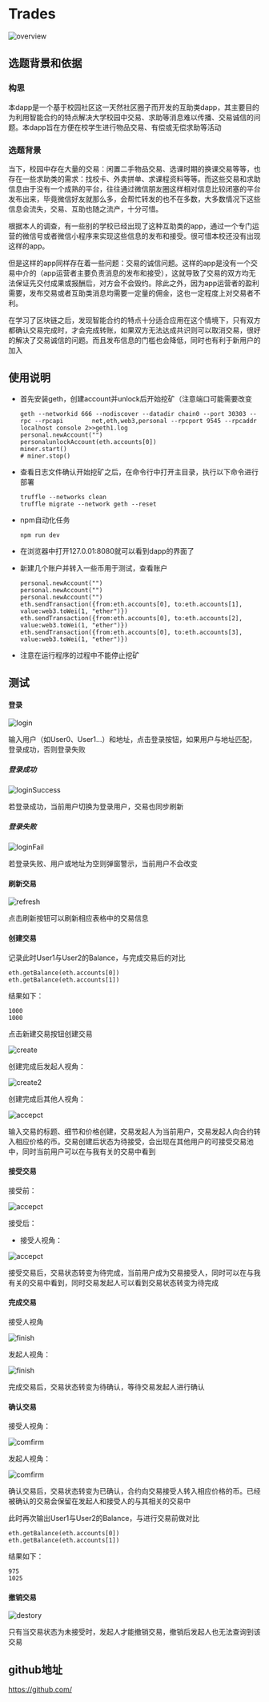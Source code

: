 # Trades

![overview](https://github.com/huangyt39/Trades/blob/master/pic/overview.png?raw=true)

## 选题背景和依据

### 构思

​	本dapp是一个基于校园社区这一天然社区圈子而开发的互助类dapp，其主要目的为利用智能合约的特点解决大学校园中交易、求助等消息难以传播、交易诚信的问题。本dapp旨在方便在校学生进行物品交易、有偿或无偿求助等活动

### 选题背景

​	当下，校园中存在大量的交易：闲置二手物品交易、选课时期的换课交易等等，也存在一些求助类的需求：找校卡、外卖拼单、求课程资料等等。而这些交易和求助信息由于没有一个成熟的平台，往往通过微信朋友圈这样相对信息比较闭塞的平台发布出来，毕竟微信好友就那么多，会帮忙转发的也不在多数，大多数情况下这些信息会流失，交易、互助也随之流产，十分可惜。

​	根据本人的调查，有一些别的学校已经出现了这种互助类的app，通过一个专门运营的微信号或者微信小程序来实现这些信息的发布和接受。很可惜本校还没有出现这样的app。

​	但是这样的app同样存在着一些问题：交易的诚信问题。这样的app是没有一个交易中介的（app运营者主要负责消息的发布和接受），这就导致了交易的双方均无法保证先交付成果或报酬后，对方会不会毁约。除此之外，因为app运营者的盈利需要，发布交易或者互助类消息均需要一定量的佣金，这也一定程度上对交易者不利。

​	在学习了区块链之后，发现智能合约的特点十分适合应用在这个情境下，只有双方都确认交易完成时，才会完成转账，如果双方无法达成共识则可以取消交易，很好的解决了交易诚信的问题。而且发布信息的门槛也会降低，同时也有利于新用户的加入

## 使用说明

- 首先安装geth，创建account并unlock后开始挖矿（注意端口可能需要改变

  ```
  geth --networkid 666 --nodiscover --datadir chain0 --port 30303 --rpc --rpcapi 		net,eth,web3,personal --rpcport 9545 --rpcaddr localhost console 2>>geth1.log
  personal.newAccount("")
  personalunlockAccount(eth.accounts[0])
  miner.start()
  # miner.stop()
  ```

- 查看日志文件确认开始挖矿之后，在命令行中打开主目录，执行以下命令进行部署

  ```
  truffle --networks clean
  truffle migrate --network geth --reset
  ```

- npm自动化任务

  ```
  npm run dev
  ```

- 在浏览器中打开127.0.01:8080就可以看到dapp的界面了

- 新建几个账户并转入一些币用于测试，查看账户

  ```
  personal.newAccount("")
  personal.newAccount("")
  personal.newAccount("")
  eth.sendTransaction({from:eth.accounts[0], to:eth.accounts[1], 						value:web3.toWei(1, "ether")})
  eth.sendTransaction({from:eth.accounts[0], to:eth.accounts[2], 						value:web3.toWei(1, "ether")})
  eth.sendTransaction({from:eth.accounts[0], to:eth.accounts[3], 						value:web3.toWei(1, "ether")})
  ```

- 注意在运行程序的过程中不能停止挖矿

## 测试

#### 登录

![login](https://github.com/huangyt39/Trades/blob/master/pic/login.png?raw=true)

输入用户（如User0、User1...）和地址，点击登录按钮，如果用户与地址匹配，登录成功，否则登录失败

##### 登录成功

![loginSuccess](https://github.com/huangyt39/Trades/blob/master/pic/loginSuccess.png?raw=true)

若登录成功，当前用户切换为登录用户，交易也同步刷新

##### 登录失败

![loginFail](https://github.com/huangyt39/Trades/blob/master/pic/loginFail.png?raw=true)

若登录失败、用户或地址为空则弹窗警示，当前用户不会改变

#### 刷新交易

![refresh](https://github.com/huangyt39/Trades/blob/master/pic/refresh.png?raw=true)

点击刷新按钮可以刷新相应表格中的交易信息

#### 创建交易

记录此时User1与User2的Balance，与完成交易后的对比

```
eth.getBalance(eth.accounts[0])
eth.getBalance(eth.accounts[1])
```

结果如下：

```
1000
1000
```

点击新建交易按钮创建交易

![create](https://github.com/huangyt39/Trades/blob/master/pic/create.png?raw=true)

创建完成后发起人视角：

![create2](https://github.com/huangyt39/Trades/blob/master/pic/createSuccess.png?raw=true)

创建完成后其他人视角：

![accepct](https://github.com/huangyt39/Trades/blob/master/pic/accepct.png?raw=true)



输入交易的标题、细节和价格创建，交易发起人为当前用户，交易发起人向合约转入相应价格的币。交易创建后状态为待接受，会出现在其他用户的可接受交易池中，同时当前用户可以在与我有关的交易中看到

#### 接受交易

接受前：

![accepct](https://github.com/huangyt39/Trades/blob/master/pic/accepct.png?raw=true)

接受后：

- 接受人视角：

![accepct](https://github.com/huangyt39/Trades/blob/master/pic/accepct2.png?raw=true)

接受交易后，交易状态转变为待完成，当前用户成为交易接受人，同时可以在与我有关的交易中看到，同时交易发起人可以看到交易状态转变为待完成

#### 完成交易

接受人视角

![finish](https://github.com/huangyt39/Trades/blob/master/pic/finish.png?raw=true)

发起人视角：

![finish](https://github.com/huangyt39/Trades/blob/master/pic/finish2.png?raw=true)

完成交易后，交易状态转变为待确认，等待交易发起人进行确认

#### 确认交易

接受人视角：

![comfirm](https://github.com/huangyt39/Trades/blob/master/pic/comfirm.png?raw=true)

发起人视角：

![comfirm](https://github.com/huangyt39/Trades/blob/master/pic/comfirm2.png?raw=true)

确认交易后，交易状态转变为已确认，合约向交易接受人转入相应价格的币。已经被确认的交易会保留在发起人和接受人的与其相关的交易中

此时再次输出User1与User2的Balance，与进行交易前做对比

```
eth.getBalance(eth.accounts[0])
eth.getBalance(eth.accounts[1])
```

结果如下：

```
975
1025
```

#### 撤销交易

![destory](https://github.com/huangyt39/Trades/blob/master/pic/destory.png?raw=true)

只有当交易状态为未接受时，发起人才能撤销交易，撤销后发起人也无法查询到该交易

## github地址

https://github.com/